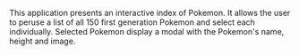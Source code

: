 This application presents an interactive index of Pokemon. It allows the user to peruse a list of all 150 first generation Pokemon and select each individually. Selected Pokemon display a modal with the Pokemon's name, height and image.
